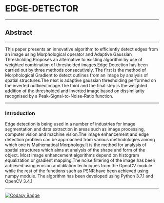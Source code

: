 # EDGE-DETECTOR #
- - - -

## Abstract ##
- - - -
This paper presents an innovative algorithm to efficiently detect edges from an image using Morphological operator and Adaptive Gaussian Thresholding.Proposes an alternative to existing algorithm by use of weighted combination of thresholded images.Edge Detection has been carried out by three methods consecutively. The first is the method of Morphological Gradient to detect outlines from an image by analysis of spatial structures.The next is adaptive gaussian thresholding performed on the inverted outlined image.The third and the final step is the weighted addition of the thresholded and inverted image based on dissimilarity recognised by a Peak-Signal-to-Noise-Ratio function.
- - - -

### Introduction ###

Edge detection is being used in a number of industries for image segmentation and data extraction in areas such as image processing, computer vision and machine vision.The image enhancement and edge detection problem can be approached from various methodologies among which one is Mathematical Morphology.It is the method for analysis of spatial structures which aims at analysis of the shape and form of the object. Most image enhancement algorithms depend on histogram equalization or gradient mapping.The noise filtering of the image has been achieved using erosion and dilation techniques from the OpenCV module while the rest of the functions such as PSNR have been achieved using numpy module. The algorithm has been developed using Python 3.7.1 and OpenCV 3.4.1

---
[![Codacy Badge](https://api.codacy.com/project/badge/Grade/164c2a085a9f47da9c83f064186e81de)](https://www.codacy.com/app/rtzdzn/EDGE-DETECTOR?utm_source=github.com&amp;utm_medium=referral&amp;utm_content=ritwikraha/EDGE-DETECTOR&amp;utm_campaign=Badge_Grade)
